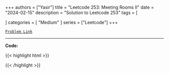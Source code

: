
+++
authors = ["Yasir"]
title = "Leetcode 253: Meeting Rooms II"
date = "2024-02-15"
description = "Solution to Leetcode 253"
tags = [
    
]
categories = [
    "Medium"
]
series = ["Leetcode"]
+++



[`Problem Link`](https://leetcode.com/problems/meeting-rooms-ii/description/)

---

**Code:**

{{< highlight html >}}

{{< /highlight >}}

